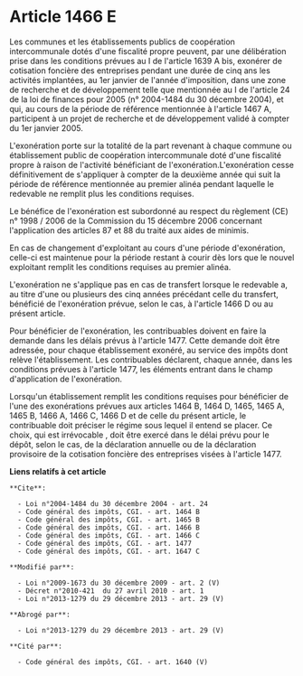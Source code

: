 # Article 1466 E

Les communes et les établissements publics de coopération intercommunale dotés d'une fiscalité propre peuvent, par une
délibération prise dans les conditions prévues au I de l'article 1639 A bis, exonérer de cotisation foncière des entreprises
pendant une durée de cinq ans les activités implantées, au 1er janvier de l'année d'imposition, dans une zone de recherche et
de développement telle que mentionnée au I de l'article 24 de la loi de finances pour 2005 (n° 2004-1484 du 30 décembre
2004), et qui, au cours de la période de référence mentionnée à l'article 1467 A, participent à un projet de recherche et de
développement validé à compter du 1er janvier 2005.

L'exonération porte sur la totalité de la part revenant à chaque commune ou établissement public de coopération
intercommunale doté d'une fiscalité propre à raison de l'activité bénéficiant de l'exonération.L'exonération cesse
définitivement de s'appliquer à compter de la deuxième année qui suit la période de référence mentionnée au premier alinéa
pendant laquelle le redevable ne remplit plus les conditions requises. 

Le bénéfice de l'exonération est subordonné au respect du règlement (CE) n° 1998 / 2006 de la Commission du 15 décembre 2006
concernant l'application des articles 87 et 88 du traité aux aides de minimis. 

En cas de changement d'exploitant au cours d'une période d'exonération, celle-ci est maintenue pour la période restant à
courir dès lors que le nouvel exploitant remplit les conditions requises au premier alinéa.

L'exonération ne s'applique pas en cas de transfert lorsque le redevable a, au titre d'une ou plusieurs des cinq années
précédant celle du transfert, bénéficié de l'exonération prévue, selon le cas, à l'article 1466 D ou au présent article. 

Pour bénéficier de l'exonération, les contribuables doivent en faire la demande dans les délais prévus à l'article 1477.
Cette demande doit être adressée, pour chaque établissement exonéré, au service des impôts dont relève l'établissement. Les
contribuables déclarent, chaque année, dans les conditions prévues à l'article 1477, les éléments entrant dans le champ
d'application de l'exonération. 

Lorsqu'un établissement remplit les conditions requises pour bénéficier de l'une des exonérations prévues aux articles 1464
B, 1464 D, 1465, 1465 A, 1465 B, 1466 A, 1466 C, 1466 D et de celle du présent article, le contribuable doit préciser le
régime sous lequel il entend se placer. Ce choix, qui est irrévocable , doit être exercé dans le délai prévu pour le dépôt,
selon le cas, de la déclaration annuelle ou de la déclaration provisoire de la cotisation foncière des entreprises visées à
l'article 1477.

**Liens relatifs à cet article**

	**Cite**:

	  - Loi n°2004-1484 du 30 décembre 2004 - art. 24
	  - Code général des impôts, CGI. - art. 1464 B
	  - Code général des impôts, CGI. - art. 1465 B
	  - Code général des impôts, CGI. - art. 1466 B
	  - Code général des impôts, CGI. - art. 1466 C
	  - Code général des impôts, CGI. - art. 1477
	  - Code général des impôts, CGI. - art. 1647 C

	**Modifié par**:

	  - Loi n°2009-1673 du 30 décembre 2009 - art. 2 (V)
	  - Décret n°2010-421  du 27 avril 2010 - art. 1
	  - Loi n°2013-1279 du 29 décembre 2013 - art. 29 (V)

	**Abrogé par**:

	  - Loi n°2013-1279 du 29 décembre 2013 - art. 29 (V)

	**Cité par**:

	  - Code général des impôts, CGI. - art. 1640 (V)

